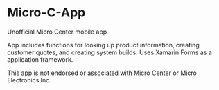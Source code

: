 # Micro-C-App
Unofficial Micro Center mobile app

App includes functions for looking up product information, creating customer quotes, and creating system builds.  Uses Xamarin Forms as a application framework.

This app is not endorsed or associated with Micro Center or Micro Electronics Inc.
